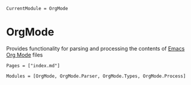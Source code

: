 ```@meta
CurrentModule = OrgMode
```

# OrgMode

Provides functionality for parsing and processing the contents of [Emacs](https://gnu.org/software/emacs) [Org Mode](https://orgmode.org) files

```@index
Pages = ["index.md"]
```

```@autodocs
Modules = [OrgMode, OrgMode.Parser, OrgMode.Types, OrgMode.Process]
```
